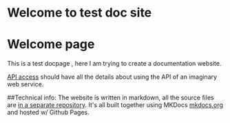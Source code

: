 # Welcome to test doc site

# Welcome page
This is a test docpage , here I am trying to create a documentation website.

<!-- Right now I'm trying to document an API of an imaginary note service. -->

[API access](api.md) should have all the details about using the API of an imaginary web service.

<!-- API endpoints should be an example on how to document a particular api methods.-->

##Technical info:
The website is written in markdown, all the source files are [in a separate repository](https://github.com/soo-underground/docpage-source).
It's all built together using MKDocs [mkdocs.org](http://mkdocs.org) and hosted w/ Github Pages.
